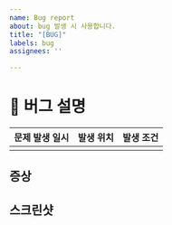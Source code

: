 ```yaml
---
name: Bug report
about: bug 발생 시 사용합니다.
title: "[BUG]"
labels: bug
assignees: ''

---
```


# 🐞 버그 설명
 | 문제 발생 일시 |  발생 위치  | 발생 조건 |
 | --- | --- | --- | 
 |  |  |  | 

 ## 증상 
 <!-- 문제 증상에 대해서 설명해주세요. -->

 ## 스크린샷
 <!-- 스크린샷을 첨부해주세요. -->
